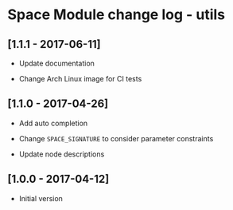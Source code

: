 # Space Module change log - utils

## [1.1.1 - 2017-06-11]

* Update documentation

* Change Arch Linux image for CI tests


## [1.1.0 - 2017-04-26]

+ Add auto completion

* Change `SPACE_SIGNATURE` to consider parameter constraints

* Update node descriptions


## [1.0.0 - 2017-04-12]

+ Initial version
